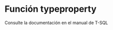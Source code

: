 ﻿---
FunctionName: "typeproperty"
FunctionType: "SQL"
Autogenerated: true
---

# Función  typeproperty

Consulte la documentación en el manual de T-SQL
